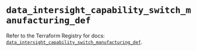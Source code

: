# `data_intersight_capability_switch_manufacturing_def`

Refer to the Terraform Registry for docs: [`data_intersight_capability_switch_manufacturing_def`](https://registry.terraform.io/providers/ciscodevnet/intersight/1.0.71/docs/data-sources/capability_switch_manufacturing_def).
